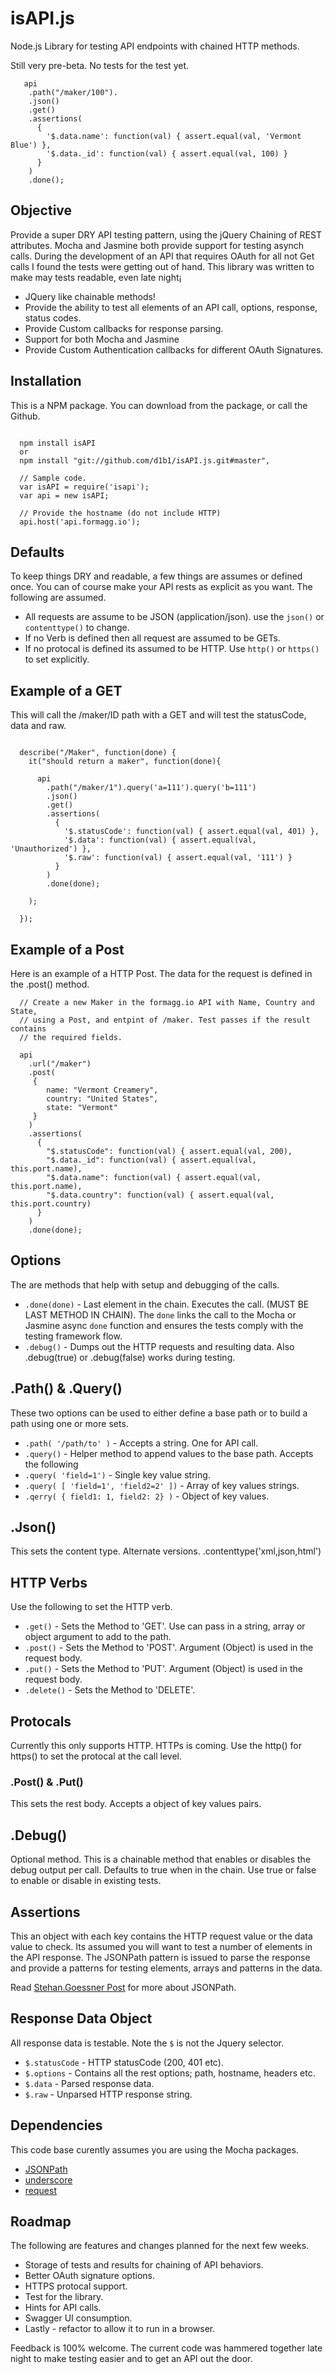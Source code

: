 isAPI.js
========

Node.js Library for testing API endpoints with chained HTTP methods.

Still very pre-beta. No tests for the test yet.

```
   api
    .path("/maker/100").
    .json()
    .get()
    .assertions(
      { 
        '$.data.name': function(val) { assert.equal(val, 'Vermont Blue') },
        '$.data._id': function(val) { assert.equal(val, 100) }
      }
    )
    .done();
```

## Objective
Provide a super DRY API testing pattern, using the jQuery Chaining of REST attributes. Mocha
and Jasmine both provide support for testing asynch calls. During the development of an API
that requires OAuth for all not Get calls I found the tests were getting out of hand. This
library was written to make may tests readable, even late night¡

*  JQuery like chainable methods!
*  Provide the ability to test all elements of an API call, options, response, status codes.
*  Provide Custom callbacks for response parsing.
*  Support for both Mocha and Jasmine
*  Provide Custom Authentication callbacks for different OAuth Signatures.

## Installation
This is a NPM package. You can download from the package, or call the Github.

```

  npm install isAPI
  or 
  npm install "git://github.com/d1b1/isAPI.js.git#master",

  // Sample code.
  var isAPI = require('isapi');
  var api = new isAPI;

  // Provide the hostname (do not include HTTP)
  api.host('api.formagg.io');

```

## Defaults
To keep things DRY and readable, a few things are assumes or defined once. You can of course
make your API rests as explicit as you want. The following are assumed.

*  All requests are assume to be JSON (application/json). use the `json()` or `contenttype()` to change.
*  If no Verb is defined then all request are assumed to be GETs.
*  If no protocal is defined its assumed to be HTTP. Use `http()` or `https()` to set explicitly.

## Example of a GET
This will call the /maker/ID path with a GET and will test the statusCode, data and raw.

```

  describe("/Maker", function(done) {   
    it("should return a maker", function(done){

      api
        .path("/maker/1").query('a=111').query('b=111')
        .json()
        .get()
        .assertions(
          { 
            '$.statusCode': function(val) { assert.equal(val, 401) },
            '$.data': function(val) { assert.equal(val, 'Unauthorized') },
            '$.raw': function(val) { assert.equal(val, '111') }
          }
        )
        .done(done);

    );

  });

```

## Example of a Post
Here is an example of a HTTP Post. The data for the request is defined in the .post() method.

```
  // Create a new Maker in the formagg.io API with Name, Country and State,
  // using a Post, and entpint of /maker. Test passes if the result contains
  // the required fields.

  api
    .url("/maker")
    .post( 
     {
        name: "Vermont Creamery",
        country: "United States",
        state: "Vermont"
     }
    )
    .assertions(
      {
        "$.statusCode": function(val) { assert.equal(val, 200),
        "$.data._id": function(val) { assert.equal(val, this.port.name), 
        "$.data.name": function(val) { assert.equal(val, this.port.name),
        "$.data.country": function(val) { assert.equal(val, this.port.country)
      }
    )
    .done(done);

```

## Options
The are methods that help with setup and debugging of the calls. 

*  `.done(done)` - Last element in the chain. Executes the call. (MUST BE LAST METHOD IN CHAIN). The `done` links the call
to the Mocha or Jasmine async `done` function and ensures the tests comply with the testing framework flow.
*  `.debug()` - Dumps out the HTTP requests and resulting data. Also .debug(true) or .debug(false) works during testing.

## .Path() & .Query()
These two options can be used to either define a base path or to build a path using one or more sets.

*  `.path( '/path/to' )` - Accepts a string. One for API call. 
*  `.query()` - Helper method to append values to the base path. Accepts the following
*  `.query( 'field=1')` - Single key value string.
*  `.query( [ 'field=1', 'field2=2' ])` - Array of key values strings.
*  `.qerry( { field1: 1, field2: 2} )` - Object of key values.

## .Json() 
This sets the content type. Alternate versions. .contenttype('xml,json,html')

## HTTP Verbs
Use the following to set the HTTP verb.

*  `.get()` - Sets the Method to 'GET'. Use can pass in a string, array or object argument to add to the path.
*  `.post()` - Sets the Method to 'POST'. Argument (Object) is used in the request body.
*  `.put()` - Sets the Method to 'PUT'. Argument (Object) is used in the request body.
*  `.delete()` - Sets the Method to 'DELETE'.

## Protocals
Currently this only supports HTTP. HTTPs is coming. Use the http() for https() to set the protocal at the call level.

### .Post() & .Put()
This sets the rest body. Accepts a object of key values pairs.

## .Debug()
Optional method. This is a chainable method that enables or disables the debug output per call. Defaults to true when in the chain. 
Use true or false to enable or disable in existing tests. 

## Assertions
This an object with each key contains the HTTP request value or the data value to check. Its assumed you will
want to test a number of elements in the API response. The JSONPath pattern is issued to parse the response
and provide a patterns for testing elements, arrays and patterns in the data.

Read [Stehan.Goessner Post](http://goessner.net/articles/JsonPath/) for more about JSONPath.

## Response Data Object
All response data is testable. Note the `$` is not the Jquery selector.

*  `$.statusCode` - HTTP statusCode (200, 401 etc).
*  `$.options` - Contains all the rest options; path, hostname, headers etc.
*  `$.data` - Parsed response data.
*  `$.raw` - Unparsed HTTP response string.

## Dependencies
This code base curently assumes you are using the Mocha packages.

*  [JSONPath](https://npmjs.org/package/JSONPath)
*  [underscore](https://npmjs.org/package/underscore)
*  [request](https://npmjs.org/package/request)

## Roadmap
The following are features and changes planned for the next few weeks.

*  Storage of tests and results for chaining of API behaviors.
*  Better OAuth signature options.
*  HTTPS protocal support.
*  Test for the library.
*  Hints for API calls.
*  Swagger UI consumption.
*  Lastly - refactor to allow it to run in a browser.

Feedback is 100% welcome. The current code was hammered together late night to 
make testing easier and to get an API out the door.

